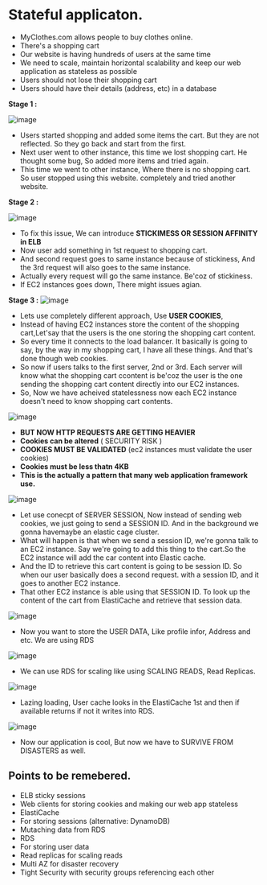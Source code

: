 Stateful applicaton.
==

- MyClothes.com allows people to buy clothes online.
- There's a shopping cart
- Our website is having hundreds of users at the same time
- We need to scale, maintain horizontal scalability and keep our web
application as stateless as possible
- Users should not lose their shopping cart
- Users should have their details (address, etc) in a database

**Stage 1 :**

![image](https://github.com/pavankumar0077/aws-sol-architect/assets/40380941/89d9415a-2528-489b-94a0-6cf54fbfa15f)

- Users started shopping and added some items the cart. But they are not reflected. So they go back and start from the first.
- Next user went to other instance, this time we lost shopping cart. He thought some bug, So added more items and tried again.
- This time we went to other instance, Where there is no shopping cart. So user stopped using this website. completely and tried another website.

**Stage 2 :**

![image](https://github.com/pavankumar0077/aws-sol-architect/assets/40380941/26c789d5-835d-4e46-888f-ab25bd040d44)

- To fix this issue, We can introduce **STICKIMESS OR SESSION AFFINITY in ELB**
- Now user add something in 1st request to shopping cart.
- And second request goes to same instance because of stickiness, And the 3rd request will also goes to the same instance.
- Actually every request will go the same instance. Be'coz of stickiness.
- If EC2 instances goes down, There might issues agian.

**Stage 3 :**
![image](https://github.com/pavankumar0077/aws-sol-architect/assets/40380941/551351bf-f7cf-48b5-a9bf-0c0ad727b33f)

- Lets use completely different approach, Use **USER COOKIES**,
- Instead of having EC2 instances store the content of the shopping cart,Let'say that the users is the one storing the shopping cart content.
- So every time it connects to the load balancer. It basically is going to say, by the way in my shopping cart, I have all these things. And that's done though web cookies.
- So now if users talks to the first server, 2nd or 3rd. Each server will know what the shopping cart ccontent is be'coz the user is the one sending the shopping cart  content directly into our EC2 instances.
- So, Now we have acheived statelessness now each EC2 instance doesn't need to know shopping cart contents.

![image](https://github.com/pavankumar0077/aws-sol-architect/assets/40380941/baee37d2-5e1a-414a-9f7d-c76101da9d20)

- **BUT NOW HTTP REQUESTS ARE GETTING HEAVIER**
- **Cookies can be altered** ( SECURITY RISK ) 
- **COOKIES MUST BE VALIDATED** (ec2 instances must validate the user cookies)
- **Cookies must be less thatn 4KB**
- **This is the actually a pattern that many web application framework use.**

![image](https://github.com/pavankumar0077/aws-sol-architect/assets/40380941/2c320858-993d-480e-b5bc-3f98bb9d5e45)

- Let use conecpt of SERVER SESSION, Now instead of sending web cookies, we just going to send a SESSION ID. And in the background we gonna havemaybe an elastic cage cluster.
- What will happen is that when we send a session ID, we're gonna talk to an EC2 instance. Say we're going to add this thing to the cart.So the EC2 instance will add the car content into Elastic cache.
- And the ID to retrieve this cart content is going to be session ID. So when our user basically does a second request. with a session ID, and it goes to another EC2 instance.
- That other EC2 instance is able using that SESSION ID. To look up the content of the cart from ElastiCache and retrieve that session data.

![image](https://github.com/pavankumar0077/aws-sol-architect/assets/40380941/4a5e6187-2c67-43f5-b75c-e73dd6352306)

- Now you want to store the USER DATA, Like profile infor, Address and etc. We are using RDS

![image](https://github.com/pavankumar0077/aws-sol-architect/assets/40380941/8683cc6c-91f2-4659-8e93-ad43b553f63b)

- We can use RDS for scaling like using SCALING READS, Read Replicas.

![image](https://github.com/pavankumar0077/aws-sol-architect/assets/40380941/9fde8c93-1dbe-4063-8ffc-9d843d20cbec)

 - Lazing loading, User cache looks in the ElastiCache 1st and then if available returns if not it writes into RDS.

![image](https://github.com/pavankumar0077/aws-sol-architect/assets/40380941/fb461066-8823-446a-b8d5-b2121e7f605f)

- Now our application is cool, But now we have to SURVIVE FROM DISASTERS as well.


Points to be remebered.
--
- ELB sticky sessions
- Web clients for storing cookies and making our web app stateless
- ElastiCache
- For storing sessions (alternative: DynamoDB)
- Mutaching data from RDS
- RDS
- For storing user data
- Read replicas for scaling reads
- Multi AZ for disaster recovery
- Tight Security with security groups referencing each other

